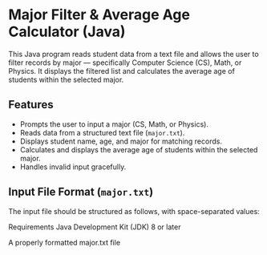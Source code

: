 # Major Filter & Average Age Calculator (Java)

This Java program reads student data from a text file and allows the user to filter records by major — specifically Computer Science (CS), Math, or Physics. It displays the filtered list and calculates the average age of students within the selected major.

## Features

- Prompts the user to input a major (CS, Math, or Physics).
- Reads data from a structured text file (`major.txt`).
- Displays student name, age, and major for matching records.
- Calculates and displays the average age of students within the selected major.
- Handles invalid input gracefully.

## Input File Format (`major.txt`)

The input file should be structured as follows, with space-separated values:

Requirements
Java Development Kit (JDK) 8 or later

A properly formatted major.txt file

